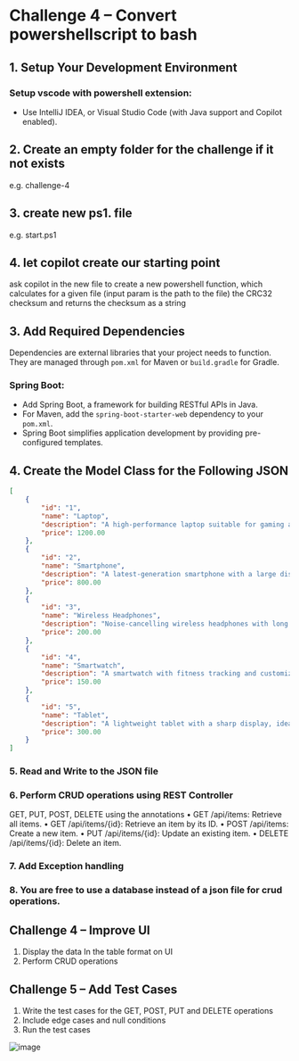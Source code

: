 # Challenge 4 – Convert powershellscript to bash

## 1. Setup Your Development Environment

### Setup vscode with powershell extension:
- Use IntelliJ IDEA, or Visual Studio Code (with Java support and Copilot enabled).

## 2. Create an empty folder for the challenge if it not exists
e.g. challenge-4

## 3. create new ps1. file
e.g. start.ps1

## 4. let copilot create our starting point
ask copilot in the new file to create a new powershell function, which calculates for a given file (input param is the path to the file) 
the CRC32 checksum and returns the checksum as a string 

## 3. Add Required Dependencies

Dependencies are external libraries that your project needs to function. They are managed through `pom.xml` for Maven or `build.gradle` for Gradle.

### Spring Boot:
- Add Spring Boot, a framework for building RESTful APIs in Java.
- For Maven, add the `spring-boot-starter-web` dependency to your `pom.xml`.
- Spring Boot simplifies application development by providing pre-configured templates.

## 4. Create the Model Class for the Following JSON

```json
[
    {
        "id": "1",
        "name": "Laptop",
        "description": "A high-performance laptop suitable for gaming and work.",
        "price": 1200.00
    },
    {
        "id": "2",
        "name": "Smartphone",
        "description": "A latest-generation smartphone with a large display and powerful camera.",
        "price": 800.00
    },
    {
        "id": "3",
        "name": "Wireless Headphones",
        "description": "Noise-cancelling wireless headphones with long battery life.",
        "price": 200.00
    },
    {
        "id": "4",
        "name": "Smartwatch",
        "description": "A smartwatch with fitness tracking and customizable watch faces.",
        "price": 150.00
    },
    {
        "id": "5",
        "name": "Tablet",
        "description": "A lightweight tablet with a sharp display, ideal for reading and browsing.",
        "price": 300.00
    }
]
```
### 5. Read and Write to the JSON file 
### 6. Perform CRUD operations using REST Controller 
GET, PUT, POST, DELETE using the annotations 
•	GET /api/items: Retrieve all items. 
•	GET /api/items/{id}: Retrieve an item by its ID. 
•	POST /api/items: Create a new item. 
•	PUT /api/items/{id}: Update an existing item. 
•	DELETE /api/items/{id}: Delete an item. 
### 7. Add Exception handling
### 8. You are free to use a database instead of a json file for crud operations.
 
## Challenge 4 – Improve UI
1.	Display the data In the table format on UI 
2.	Perform CRUD operations 

## Challenge 5 – Add Test Cases
1.	Write the test cases for the GET, POST, PUT and DELETE operations 
2.	Include edge cases and null conditions 
3.	Run the test cases 


![image](https://github.com/user-attachments/assets/81b38ee8-78ef-4139-8217-fbf052a34f20)
